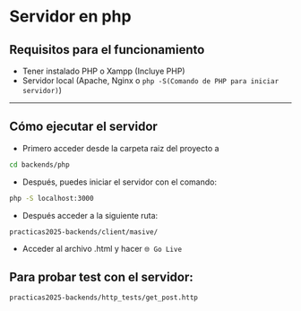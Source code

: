 # Servidor en php

## Requisitos para el funcionamiento

- Tener instalado PHP o Xampp (Incluye PHP)
- Servidor local (Apache, Nginx o `php -S(Comando de PHP para iniciar servidor)`)

---

## Cómo ejecutar el servidor

- Primero acceder desde la carpeta raiz del proyecto a 
  
```bash
cd backends/php
```

- Después, puedes iniciar el servidor con el comando:

```bash
php -S localhost:3000
```

- Después acceder a la siguiente ruta:
 ```bash
practicas2025-backends/client/masive/
```

- Acceder al archivo .html y hacer `🌐 Go Live`

## Para probar test con el servidor:

```bash
practicas2025-backends/http_tests/get_post.http
```